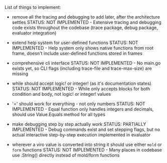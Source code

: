 List of things to implement:

- remove all the tracing and debugging to add later, after the architecture settles
  STATUS: NOT IMPLEMENTED - Extensive tracing and debugging code exists throughout the codebase (trace package, debug package, evaluator integration)

- extend help system for user-defined functions
  STATUS: NOT IMPLEMENTED - Help system only shows native functions from root frame, doesn't include user-defined functions stored in frames

- comprehensive cli interface
  STATUS: NOT IMPLEMENTED - No main.go exists yet, so CLI flags (including trace-file and trace-max-size) are missing

- while should accept logic! or integer! (as it's documentation states)
  STATUS: NOT IMPLEMENTED - While only accepts blocks for both condition and body, not logic! or integer! values

- '=' should work for everything - not only numbers
  STATUS: NOT IMPLEMENTED - Equal function only handles integers and decimals, should use Value.Equals method for all types

- make debugging step by step actually work
  STATUS: PARTIALLY IMPLEMENTED - Debug commands exist and set stepping flags, but no actual interactive step-by-step execution implemented in evaluator

- wherever a viro value is converted into string it should use either `mold` or `form` functions
  STATUS: NOT IMPLEMENTED - Many places in codebase use .String() directly instead of mold/form functions

